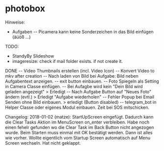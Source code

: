 # photobox

Hinweise:
- Aufgaben
-- Picamera kann keine Sonderzeichen in das Bild einfügen (äüöß ...)

TODO:
- StandyBy Slideshow
- imageresize: check if mail folder exists. if not create it.

DONE
-- Video Thumbnails erstellen (incl. Video Icon)
-- Konvert Video to mkv after creation
-- Nach laden von Bild bei Aufgabe: Bild neben Aufgabentext anzeigen.
-- exit button einbauen.
-- Foto Spiegeln als Setting in Camera Classe einfügen.
-- Bei Aufagbe wird kein "Dein Bild wird geladen angezeigt" > Erledigt
-- Nach Aufgabe Button auf "Neues Foto" ändern (evtl.) > Erledigt "Aufgabe wiederholen"
-- Fehler Popup bei Email Senden ohne Bild einbauen. > erledigt (Button disabled)
-- telegram_bot in Helper Classe oder eigenes Modul einbauen. Zeit bei SOS mitschicken.


Changelog:
2018-01-02 (matze):
StartUpScreen eingefügt. Dadurch kann die Clear Tasks Aktion im MenuScreen on_enter verbleiben.
Habe noch einen fehelr gefunden wo die Clear Task im Back Button nicht angezogen wurde.
Beim Starten muss einmal mit OK bestätigt werden. Dann ist alles wie vorher.
Wollte eigentlich vom Startup Screen automatisch auf Menu Screen wechseln. Hat nicht geklappt.